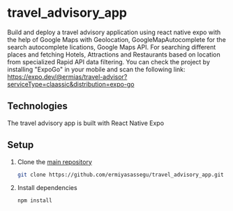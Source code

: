 # travel_advisory_app
Build and deploy a travel advisory application using react native expo with the help of Google Maps with Geolocation, GoogleMapAutocomplete for the search autocomplete lications, Google Maps API. For searching different places and fetching Hotels, Attractions and Restaurants based on location from specialized Rapid API data filtering.
 You can check the project by installing  "ExpoGo" in your mobile and scan the following link: https://expo.dev/@ermias/travel-advisor?serviceType=claassic&distribution=expo-go
## Technologies
The travel advisory app is built with React Native Expo
## Setup
1. Clone the [main repository](https://github.com/ermiyasassegu/travel_advisory_app.git/)
   ```bash
   git clone https://github.com/ermiyasassegu/travel_advisory_app.git
   ```
2. Install dependencies
   ```bash
   npm install
   ```
